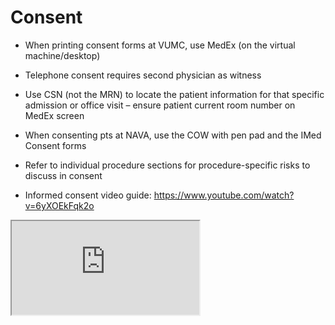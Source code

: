 # Consent

- When printing consent forms at VUMC, use MedEx (on the virtual
    machine/desktop)

- Telephone consent requires second physician as witness

- Use CSN (not the MRN) to locate the patient information for that
    specific admission or office visit – ensure patient current room
    number on MedEx screen

- When consenting pts at NAVA, use the COW with pen pad and the IMed
    Consent forms

- Refer to individual procedure sections for procedure-specific risks
    to discuss in consent

- Informed consent video guide:
    <https://www.youtube.com/watch?v=6yXOEkFqk2o>

<iframe src="https://www.youtube.com/watch?v=6yXOEkFqk2o" allowfullscreen></iframe>

